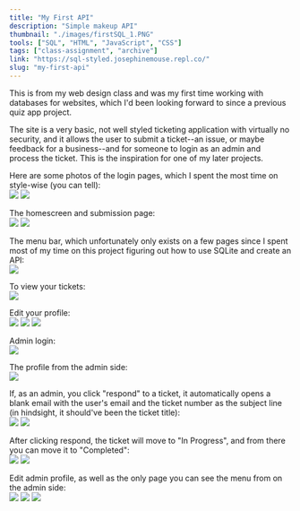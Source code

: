 ```yaml
---
title: "My First API"
description: "Simple makeup API"
thumbnail: "./images/firstSQL_1.PNG"
tools: ["SQL", "HTML", "JavaScript", "CSS"]
tags: ["class-assignment", "archive"]
link: "https://sql-styled.josephinemouse.repl.co/"
slug: "my-first-api"
---
```


This is from my web design class and was my first time working with databases for websites, which I'd been looking forward to since a previous quiz app project.

The site is a very basic, not well styled ticketing application with virtually no security, and it allows the user to submit a ticket--an issue, or maybe feedback for a business--and for someone to login as an admin and process the ticket. This is the inspiration for one of my later projects.

Here are some photos of the login pages, which I spent the most time on style-wise (you can tell):  
![](images/firstSQL_1.PNG)
![](images/firstSQL_2.PNG)

The homescreen and submission page:  
![](images/firstSQL_3.PNG)
![](images/firstSQL_4.PNG)

The menu bar, which unfortunately only exists on a few pages since I spent most of my time on this project figuring out how to use SQLite and create an API:  
![](images/firstSQL_5.PNG)

To view your tickets:  
![](images/firstSQL_6.PNG)

Edit your profile:  
![](images/firstSQL_7.PNG)
![](images/firstSQL_8.PNG)
![](images/firstSQL_9.PNG)

Admin login:  
![](images/firstSQL_10.PNG)

The profile from the admin side:  
![](images/firstSQL_11.PNG)

If, as an admin, you click "respond" to a ticket, it automatically opens a blank email with the user's email and the ticket number as the subject line (in hindsight, it should've been the ticket title):  
![](images/firstSQL_12.PNG)
![](images/firstSQL_13.PNG)

After clicking respond, the ticket will move to "In Progress", and from there you can move it to "Completed":  
![](images/firstSQL_14.PNG)
![](images/firstSQL_15.PNG)

Edit admin profile, as well as the only page you can see the menu from on the admin side:  
![](images/firstSQL_16.PNG)
![](images/firstSQL_17.PNG)
![](images/firstSQL_18.PNG)
